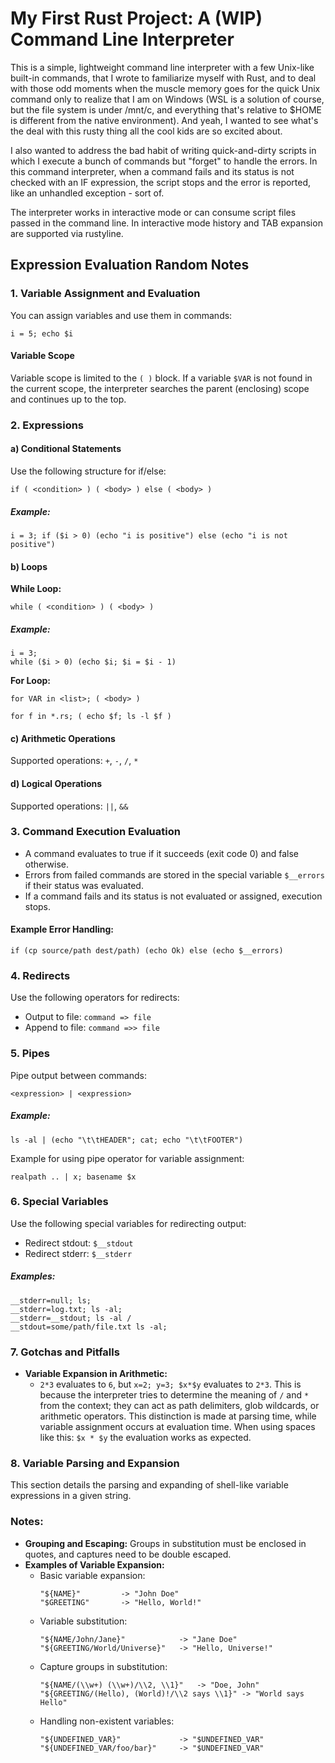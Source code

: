 # My First Rust Project: A (WIP) Command Line Interpreter

This is a simple, lightweight command line interpreter with a few Unix-like built-in commands, that I wrote to familiarize myself with Rust, and to deal with those odd moments when the muscle memory goes for the quick Unix command only to realize that I am on Windows (WSL is a solution of course, but the file system is under /mnt/c, and everything that's relative to $HOME is different from the native environment). And yeah, I wanted to see what's the deal with this rusty thing all the cool kids are so excited about.

I also wanted to address the bad habit of writing quick-and-dirty scripts in which I execute a bunch of commands but "forget" to handle the errors. In this command interpreter, when a command fails and its status is not checked with an IF expression, the script stops and the error is reported, like an unhandled exception - sort of.

The interpreter works in interactive mode or can consume script files passed in the command line. In interactive mode history and TAB expansion are supported via rustyline.

## Expression Evaluation Random Notes

### 1. Variable Assignment and Evaluation
You can assign variables and use them in commands:
```shell
i = 5; echo $i
```
#### Variable Scope
Variable scope is limited to the `( )` block. If a variable `$VAR` is not found in the current scope, the interpreter searches the parent (enclosing) scope and continues up to the top.

### 2. Expressions
#### a) Conditional Statements
Use the following structure for if/else:
```shell
if ( <condition> ) ( <body> ) else ( <body> )
```
##### Example:
```shell
i = 3; if ($i > 0) (echo "i is positive") else (echo "i is not positive")
```

#### b) Loops
**While Loop:**
```shell
while ( <condition> ) ( <body> )
```
##### Example:
```shell
i = 3;
while ($i > 0) (echo $i; $i = $i - 1)
```

**For Loop:**
```shell
for VAR in <list>; ( <body> )
```
```shell
for f in *.rs; ( echo $f; ls -l $f )
```

#### c) Arithmetic Operations
Supported operations: `+`, `-`, `/`, `*`

#### d) Logical Operations
Supported operations: `||`, `&&`

### 3. Command Execution Evaluation
- A command evaluates to true if it succeeds (exit code 0) and false otherwise.
- Errors from failed commands are stored in the special variable `$__errors` if their status was evaluated.
- If a command fails and its status is not evaluated or assigned, execution stops.

#### Example Error Handling:
```shell
if (cp source/path dest/path) (echo Ok) else (echo $__errors)
```

### 4. Redirects
Use the following operators for redirects:
- Output to file: `command => file`
- Append to file: `command =>> file`

### 5. Pipes
Pipe output between commands:
```shell
<expression> | <expression>
```
##### Example:
```shell
ls -al | (echo "\t\tHEADER"; cat; echo "\t\tFOOTER")
```
Example for using pipe operator for variable assignment:
```shell
realpath .. | x; basename $x
```

### 6. Special Variables
Use the following special variables for redirecting output:
- Redirect stdout: `$__stdout`
- Redirect stderr: `$__stderr`

##### Examples:
```shell
__stderr=null; ls;
__stderr=log.txt; ls -al;
__stderr=__stdout; ls -al /
__stdout=some/path/file.txt ls -al;
```

### 7. Gotchas and Pitfalls
- **Variable Expansion in Arithmetic:**
  - `2*3` evaluates to `6`, but `x=2; y=3; $x*$y` evaluates to `2*3`. This is because the interpreter tries to determine the meaning of `/` and `*` from the context; they can act as path delimiters, glob wildcards, or arithmetic operators. This distinction is made at parsing time, while variable assignment occurs at evaluation time. When using spaces like this: ```$x * $y``` the evaluation works as expected.

### 8. Variable Parsing and Expansion
This section details the parsing and expanding of shell-like variable expressions in a given string.

### Notes:
- **Grouping and Escaping:** Groups in substitution must be enclosed in quotes, and captures need to be double escaped.
- **Examples of Variable Expansion:**
  - Basic variable expansion:
    ```shell
    "${NAME}"         -> "John Doe"
    "$GREETING"       -> "Hello, World!"
    ```
  - Variable substitution:
    ```shell
    "${NAME/John/Jane}"            -> "Jane Doe"
    "${GREETING/World/Universe}"   -> "Hello, Universe!"
    ```
  - Capture groups in substitution:
    ```shell
    "${NAME/(\\w+) (\\w+)/\\2, \\1}"   -> "Doe, John"
    "${GREETING/(Hello), (World)!/\\2 says \\1}" -> "World says Hello"
    ```
  - Handling non-existent variables:
    ```shell
    "${UNDEFINED_VAR}"             -> "$UNDEFINED_VAR"
    "${UNDEFINED_VAR/foo/bar}"     -> "$UNDEFINED_VAR"
    ```
